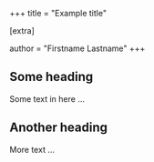 +++
title = "Example title"

[extra]

author = "Firstname Lastname"
+++

## Some heading

Some text in here ...


## Another heading

More text ...

